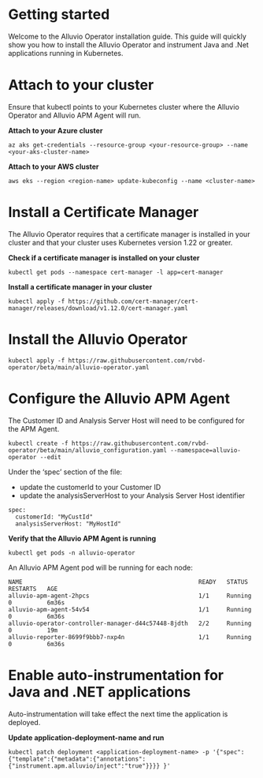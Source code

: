  

# Getting started
Welcome to the Alluvio Operator installation guide. This guide will quickly show you how to install the Alluvio Operator and instrument Java and .Net applications running in Kubernetes.

# Attach to your cluster
Ensure that kubectl points to your Kubernetes cluster where the Alluvio Operator and Alluvio APM Agent will run.

**Attach to your Azure cluster**
```
az aks get-credentials --resource-group <your-resource-group> --name <your-aks-cluster-name>
```

**Attach to your AWS cluster**
```
aws eks --region <region-name> update-kubeconfig --name <cluster-name>
```

# Install a Certificate Manager
The Alluvio Operator requires that a certificate manager is installed in your cluster and that your cluster uses Kubernetes version 1.22 or greater.

**Check if a certificate manager is installed on your cluster**
```
kubectl get pods --namespace cert-manager -l app=cert-manager
```
**Install a certificate manager in your cluster**
```
kubectl apply -f https://github.com/cert-manager/cert-manager/releases/download/v1.12.0/cert-manager.yaml
```

# Install the Alluvio Operator
```
kubectl apply -f https://raw.githubusercontent.com/rvbd-operator/beta/main/alluvio-operator.yaml
```

# Configure the Alluvio APM Agent
The Customer ID and Analysis Server Host will need to be configured for the APM Agent.

```
kubectl create -f https://raw.githubusercontent.com/rvbd-operator/beta/main/alluvio_configuration.yaml --namespace=alluvio-operator --edit
```

Under the ‘spec’ section of the file:
- update the customerId to your Customer ID
- update the analysisServerHost to your Analysis Server Host identifier

```
spec:
  customerId: "MyCustId"
  analysisServerHost: "MyHostId"
```

**Verify that the Alluvio APM Agent is running**
```
kubectl get pods -n alluvio-operator
```

An Alluvio APM Agent pod will be running for each node:

```
NAME                                                  READY   STATUS    RESTARTS   AGE
alluvio-apm-agent-2hpcs                               1/1     Running   0          6m36s
alluvio-apm-agent-54v54                               1/1     Running   0          6m36s
alluvio-operator-controller-manager-d44c57448-8jdth   2/2     Running   0          19m
alluvio-reporter-8699f9bbb7-nxp4n                     1/1     Running   0          6m36s
```

# Enable auto-instrumentation for Java and .NET applications
Auto-instrumentation will take effect the next time the application is deployed.

**Update application-deployment-name and run**
```
kubectl patch deployment <application-deployment-name> -p '{"spec": {"template":{"metadata":{"annotations":{"instrument.apm.alluvio/inject":"true"}}}} }'
```
 
